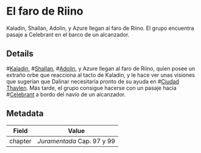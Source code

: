 # El faro de Riino
Kaladin, Shallan, Adolin, y Azure llegan al faro de Riino. El grupo encuentra pasaje a Celebrant en el barco de un alcanzador.

## Details
#[Kaladin](characters/kaladin), #[Shallan](characters/shallan), #[Adolin](characters/adolin), y Azure llegan al faro de Riino, quien posee un extraño orbe que reacciona al tacto de Kaladin, y le hace ver unas visiones que sugerían que Dalinar necesitaría pronto de su ayuda en #[Ciudad Thaylen](locations/thaylen-city). Más tarde, el grupo consigue hacerse con un pasaje hacia #[Celebrant](locations/celebrant) a bordo del navío de un alcanzador.

## Metadata
| Field | Value |
| ----- | ----- |
| chapter | *Juramentada* Cap. 97 y 99 |
